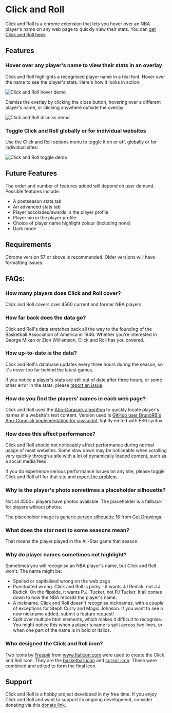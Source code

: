 # Click and Roll

Click and Roll is a chrome extension that lets you hover over an NBA player's name on any web page to quickly view their stats. You can [get Click and Roll here](https://chrome.google.com/webstore/detail/click-and-roll/mkindbniefmmhpmcelmkhcpaaieeddml).

## Features

### Hover over any player's name to view their stats in an overlay

Click and Roll highlights a recognised player name in a teal font. Hover over the name to see the player's stats. Here's how it looks in action:

![Click and Roll hover demo](assets/animated/demo1.gif)

Dismiss the overlay by clicking the close button, hovering over a different player's name, or clicking anywhere outside the overlay:

![Click and Roll dismiss demo](assets/animated/demo2.gif)

### Toggle Click and Roll globally or for individual websites

Use the Click and Roll options menu to toggle it on or off, globally or for individual sites:

![Click and Roll toggle demo](assets/animated/demo3.gif)

## Future Features

The order and number of features added will depend on user demand. Possible features include:

- A postseason stats tab
- An advanced stats tab
- Player accolades/awards in the player profile
- Player bio in the player profile
- Choice of player name highlight colour (including none)
- Dark mode

## Requirements

Chrome version 57 or above is recommended. Older versions will have formatting issues.

## FAQs:

### How many players does Click and Roll cover?

Click and Roll covers over 4500 current and former NBA players.

### How far back does the data go?

Click and Roll's data stretches back all the way to the founding of the Basketball Association of America in 1946. Whether you're interested in George Mikan or Zion Williamson, Click and Roll has you covered.

### How up-to-date is the data?

Click and Roll's database updates every three hours during the season, so it's never too far behind the latest games.

If you notice a player's stats are still out of date after three hours, or some other error in the stats, please [report an issue](https://github.com/aajfranklin/Click-And-Roll/issues).

### How do you find the players' names in each web page?

Click and Roll uses the [Aho-Corasick algorithm](https://en.wikipedia.org/wiki/Aho%E2%80%93Corasick_algorithm) to quickly locate player's names in a website's text content. Version used is [GitHub user BrunoRB's Aho-Corasick implementation for javascript](https://github.com/BrunoRB/ahocorasick), lightly edited with ES6 syntax.

### How does this affect performance?

Click and Roll should not noticeably affect performance during normal usage of most websites. Some slow down may be noticeable when scrolling very quickly through a site with a lot of dynamically loaded content, such as a social media feed.

If you do experience serious performance issues on any site, please toggle Click and Roll off for that site and [report the problem](https://github.com/aajfranklin/Click-And-Roll/issues).

### Why is the player's photo sometimes a placeholder silhouette?

Not all 4500+ players have photos available. The placeholder is a fallback for players without photos.

The placeholder image is [generic person silhouette 16](http://getdrawings.com/generic-person-silhouette#generic-person-silhouette-16.jpg) from [Get Drawings](http://getdrawings.com/).

### What does the star next to some seasons mean?

That means the player played in the All-Star game that season.

### Why do player names sometimes not highlight?

Sometimes you will recognise an NBA player's name, but Click and Roll won't. The name might be:

- Spelled or capitalised wrong on the web page
- Punctuated wrong. Click and Roll is picky - it wants JJ Redick, not J.J. Redick. On the flipside, it wants P.J. Tucker, not PJ Tucker. It all comes down to how the NBA records the player's name.
- A nickname. Click and Roll doesn't recognise nicknames, with a couple of exceptions for Steph Curry and Magic Johnson. If you want to see a new nickname added, submit a feature request!
- Split over multiple html elements, which makes it difficult to recognise. You might notice this when a player's name is split across two lines, or when one part of the name is in bold or italics.

### Who designed the Click and Roll icon?

Two icons by [Freepik](https://www.flaticon.com/authors/freepik) from www.flaticon.com were used to create the Click and Roll icon. They are the [basketball icon](https://www.flaticon.com/free-icon/basketball_167739#term=basketball&page=1&position=2) and [cursor icon](https://www.flaticon.com/free-icon/cursor_99173#term=cursor&page=1&position=3). These were combined and edited to form the final icon.

## Support

Click and Roll is a hobby project developed in my free time. If you enjoy Click and Roll and want to support its ongoing development, consider donating via this [donate link](https://paypal.me/clickandroll).
